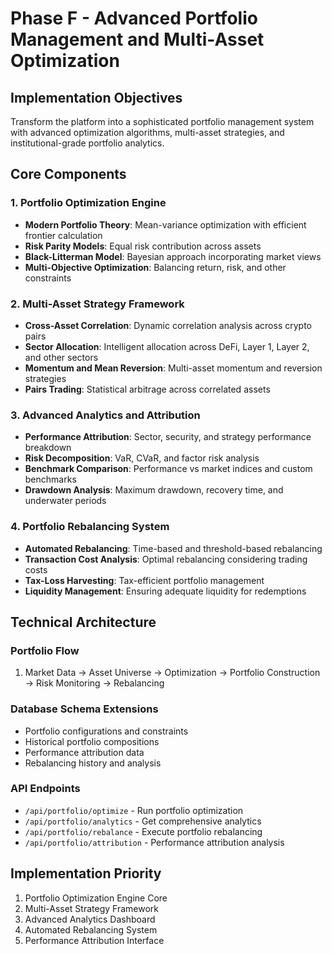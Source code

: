 # Phase F - Advanced Portfolio Management and Multi-Asset Optimization

## Implementation Objectives
Transform the platform into a sophisticated portfolio management system with advanced optimization algorithms, multi-asset strategies, and institutional-grade portfolio analytics.

## Core Components

### 1. Portfolio Optimization Engine
- **Modern Portfolio Theory**: Mean-variance optimization with efficient frontier calculation
- **Risk Parity Models**: Equal risk contribution across assets
- **Black-Litterman Model**: Bayesian approach incorporating market views
- **Multi-Objective Optimization**: Balancing return, risk, and other constraints

### 2. Multi-Asset Strategy Framework
- **Cross-Asset Correlation**: Dynamic correlation analysis across crypto pairs
- **Sector Allocation**: Intelligent allocation across DeFi, Layer 1, Layer 2, and other sectors
- **Momentum and Mean Reversion**: Multi-asset momentum and reversion strategies
- **Pairs Trading**: Statistical arbitrage across correlated assets

### 3. Advanced Analytics and Attribution
- **Performance Attribution**: Sector, security, and strategy performance breakdown
- **Risk Decomposition**: VaR, CVaR, and factor risk analysis
- **Benchmark Comparison**: Performance vs market indices and custom benchmarks
- **Drawdown Analysis**: Maximum drawdown, recovery time, and underwater periods

### 4. Portfolio Rebalancing System
- **Automated Rebalancing**: Time-based and threshold-based rebalancing
- **Transaction Cost Analysis**: Optimal rebalancing considering trading costs
- **Tax-Loss Harvesting**: Tax-efficient portfolio management
- **Liquidity Management**: Ensuring adequate liquidity for redemptions

## Technical Architecture

### Portfolio Flow
1. Market Data → Asset Universe → Optimization → Portfolio Construction → Risk Monitoring → Rebalancing

### Database Schema Extensions
- Portfolio configurations and constraints
- Historical portfolio compositions
- Performance attribution data
- Rebalancing history and analysis

### API Endpoints
- `/api/portfolio/optimize` - Run portfolio optimization
- `/api/portfolio/analytics` - Get comprehensive analytics
- `/api/portfolio/rebalance` - Execute portfolio rebalancing
- `/api/portfolio/attribution` - Performance attribution analysis

## Implementation Priority
1. Portfolio Optimization Engine Core
2. Multi-Asset Strategy Framework
3. Advanced Analytics Dashboard
4. Automated Rebalancing System
5. Performance Attribution Interface